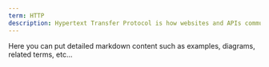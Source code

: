 ```yaml
---
term: HTTP
description: Hypertext Transfer Protocol is how websites and APIs communicate over the internet.
---
```


Here you can put detailed markdown content such as examples, diagrams, related terms, etc... 